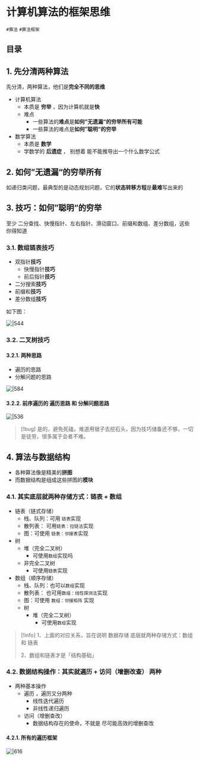 
# 计算机算法的框架思维


 `#算法` `#算法框架` 


## 目录
<!-- toc -->
 ## 1. 先分清两种算法 

先分清，两种算法，他们是**完全不同的思维**

- 计算机算法
   - 本质是 **穷举** ，因为计算机就是**快**
   - 难点
      - 一些算法的**难点**是**如何”无遗漏“的穷举所有可能**
      - 一些算法的难点是**如何”聪明“的穷举**
- 数学算法
   - 本质是 **数学**
   - 学数学的 **后遗症**  ， 别想着 能不能推导出一个什么数学公式

## 2. 如何”无遗漏“的穷举所有

如递归类问题，最典型的是动态规划问题，它的**状态转移方程**是**最难**写出来的

## 3. 技巧：如何”聪明“的穷举

至少  二分查找、快慢指针、左右指针、滑动窗口、前缀和数组、差分数组，这些你得知道

### 3.1. 数组链表技巧

- 双指针**技巧**
	- 快慢指针**技巧**
	- 前后指针**技巧**
- 二分搜索**技巧**
- 前缀和**技巧**
- 差分数组**技巧**

如下图：

![|544](https://832-1310531898.cos.ap-beijing.myqcloud.com/10ee0eeaec12dd9492b1239016f1a879.png)

### 3.2. 二叉树技巧

#### 3.2.1. 两种思路

- 遍历的思路
- 分解问题的思路

 ![|584](https://832-1310531898.cos.ap-beijing.myqcloud.com/0aeb39bf2040492719a58c0d0869c9ba.png)

#### 3.2.2. 前序遍历的 **遍历思路** 和 **分解问题思路**

![|536](https://832-1310531898.cos.ap-beijing.myqcloud.com/6c39cfaaa276e6a1e1ef17f0873ac762.png)

> [!bug]
是的，避免死磕，难道用锯子去挖石头，因为技巧储备还不够，一切是徒劳，很多属于会者不难。

## 4. 算法与数据结构

- 各种算法像是精美的**拼图**
- 而数据结构是组成这些拼图的**模块**

### 4.1. 其实底层就两种存储方式：链表 + 数组

- 链表（链式存储）
	- 栈、队列：可用 `链表`实现
	- 散列表： 可用`链表：拉链法`实现
	- 图：可使用 `链表：邻接表`实现
- 树
	- 堆（完全二叉树）
		- 可使用`数组`实现吗
	- 非完全二叉树
		- 可使用`链表`实现
- 数组（顺序存储）
	- 栈、队列：也可以`数组`实现
	- 散列表： 也可用`数组：线性探测法`实现
	- 图：可使用 `数组：邻接矩阵` 实现
	- 树
	  - 堆（完全二叉树）
		 - 可使用`数组`实现

> [!info]
 1、上面的对应关系，旨在说明 数据存储 底层就两种存储方式：数组 和 链表
>  
>  2、数组和链表才是「结构基础」

### 4.2. 数据结构操作：其实就**遍历 + 访问（增删改查）** 两种

- 两种基本操作
	- 遍历 ，遍历又分两种
		- 线性迭代遍历
		- 非线性递归遍历
	- 访问（增删查改）
		- 数据结构存在的使命，不就是 尽可能高效的增删查改

#### 4.2.1. 所有的遍历框架

![|616](https://832-1310531898.cos.ap-beijing.myqcloud.com/8e9df48672be419728cc8bb2539d99ee.png)
